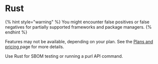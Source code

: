 # Rust

{% hint style="warning" %}
You might encounter false positives or false negatives for partially supported frameworks and package managers.
{% endhint %}

Features may not be available, depending on your plan. See the [Plans and pricing ](https://snyk.io/plans/)page for more details.

Use Rust for SBOM testing or running a purl API command.

